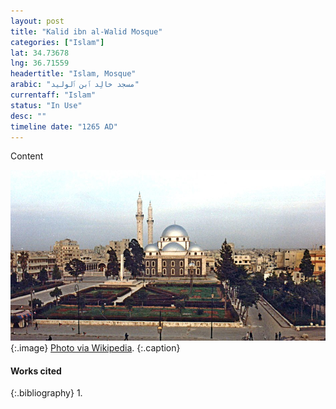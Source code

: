 ```yaml
---
layout: post
title: "Kalid ibn al-Walid Mosque"
categories: ["Islam"]
lat: 34.73678
lng: 36.71559
headertitle: "Islam, Mosque"
arabic: "مسجد خالِد ٱبن ٱلوليد"
currentaff: "Islam"
status: "In Use"
desc: ""
timeline date: "1265 AD"
---
```

Content

![Kalid ibn al-Walid Mosque](images/khalid.jpeg)
   {:.image}
[Photo via Wikipedia](https://en.wikipedia.org/wiki/Khalid_ibn_al-Walid_Mosque#/media/File:Khaled_Ebn_El-Walid_Mosque3.jpg).
   {:.caption}

#### Works cited

{:.bibliography}
1. 